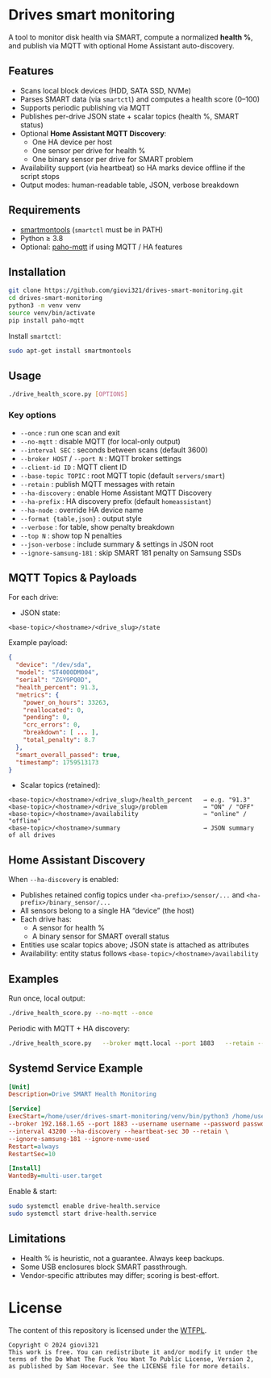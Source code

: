 # Drives smart monitoring

A tool to monitor disk health via SMART, compute a normalized **health %**, and publish via MQTT with optional Home Assistant auto-discovery.

## Features

- Scans local block devices (HDD, SATA SSD, NVMe)
- Parses SMART data (via `smartctl`) and computes a health score (0–100)
- Supports periodic publishing via MQTT
- Publishes per-drive JSON state + scalar topics (health %, SMART status)
- Optional **Home Assistant MQTT Discovery**:
  - One HA device per host
  - One sensor per drive for health %
  - One binary sensor per drive for SMART problem
- Availability support (via heartbeat) so HA marks device offline if the script stops
- Output modes: human-readable table, JSON, verbose breakdown

## Requirements

- [smartmontools](https://www.smartmontools.org/) (`smartctl` must be in PATH)
- Python ≥ 3.8
- Optional: [paho-mqtt](https://pypi.org/project/paho-mqtt/) if using MQTT / HA features

## Installation

```bash
git clone https://github.com/giovi321/drives-smart-monitoring.git
cd drives-smart-monitoring
python3 -m venv venv
source venv/bin/activate
pip install paho-mqtt
```

Install `smartctl`:

```bash
sudo apt-get install smartmontools
```

## Usage

```bash
./drive_health_score.py [OPTIONS]
```

### Key options

- `--once` : run one scan and exit  
- `--no-mqtt` : disable MQTT (for local-only output)  
- `--interval SEC` : seconds between scans (default 3600)  
- `--broker HOST` / `--port N` : MQTT broker settings  
- `--client-id ID` : MQTT client ID  
- `--base-topic TOPIC` : root MQTT topic (default `servers/smart`)  
- `--retain` : publish MQTT messages with retain  
- `--ha-discovery` : enable Home Assistant MQTT Discovery  
- `--ha-prefix` : HA discovery prefix (default `homeassistant`)  
- `--ha-node` : override HA device name  
- `--format {table,json}` : output style  
- `--verbose` : for table, show penalty breakdown  
- `--top N` : show top N penalties  
- `--json-verbose` : include summary & settings in JSON root  
- `--ignore-samsung-181` : skip SMART 181 penalty on Samsung SSDs  

## MQTT Topics & Payloads

For each drive:

- JSON state:

```
<base-topic>/<hostname>/<drive_slug>/state
```

Example payload:

```json
{
  "device": "/dev/sda",
  "model": "ST4000DM004",
  "serial": "ZGY9PQ0D",
  "health_percent": 91.3,
  "metrics": {
    "power_on_hours": 33263,
    "reallocated": 0,
    "pending": 0,
    "crc_errors": 0,
    "breakdown": [ ... ],
    "total_penalty": 8.7
  },
  "smart_overall_passed": true,
  "timestamp": 1759513173
}
```

- Scalar topics (retained):

```
<base-topic>/<hostname>/<drive_slug>/health_percent   → e.g. "91.3"
<base-topic>/<hostname>/<drive_slug>/problem          → "ON" / "OFF"
<base-topic>/<hostname>/availability                  → "online" / "offline"
<base-topic>/<hostname>/summary                       → JSON summary of all drives
```

## Home Assistant Discovery

When `--ha-discovery` is enabled:

- Publishes retained config topics under `<ha-prefix>/sensor/...` and `<ha-prefix>/binary_sensor/...`
- All sensors belong to a single HA “device” (the host)
- Each drive has:
  - A sensor for health %
  - A binary sensor for SMART overall status
- Entities use scalar topics above; JSON state is attached as attributes
- Availability: entity status follows `<base-topic>/<hostname>/availability`

## Examples

Run once, local output:

```bash
./drive_health_score.py --no-mqtt --once
```

Periodic with MQTT + HA discovery:

```bash
./drive_health_score.py   --broker mqtt.local --port 1883   --retain --interval 900   --ha-discovery --ha-node GC01SRVR
```

## Systemd Service Example

```ini
[Unit]
Description=Drive SMART Health Monitoring

[Service]
ExecStart=/home/user/drives-smart-monitoring/venv/bin/python3 /home/user/drives-smart-monitoring/drive_health_score.py \
--broker 192.168.1.65 --port 1883 --username username --password password \
--interval 43200 --ha-discovery --heartbeat-sec 30 --retain \
--ignore-samsung-181 --ignore-nvme-used
Restart=always
RestartSec=10

[Install]
WantedBy=multi-user.target
```

Enable & start:

```bash
sudo systemctl enable drive-health.service
sudo systemctl start drive-health.service
```

## Limitations

- Health % is heuristic, not a guarantee. Always keep backups.
- Some USB enclosures block SMART passthrough.
- Vendor-specific attributes may differ; scoring is best-effort.

# License
The content of this repository is licensed under the [WTFPL](http://www.wtfpl.net/).

```
Copyright © 2024 giovi321
This work is free. You can redistribute it and/or modify it under the
terms of the Do What The Fuck You Want To Public License, Version 2,
as published by Sam Hocevar. See the LICENSE file for more details.
```
